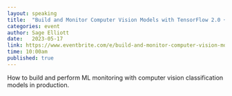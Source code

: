 ```yaml
---
layout: speaking
title:  "Build and Monitor Computer Vision Models with TensorFlow 2.0 + WhyLabs - workshop"
categories: event
author: Sage Elliott
date:   2023-05-17
link: https://www.eventbrite.com/e/build-and-monitor-computer-vision-models-with-tensorflowkeras-whylabs-tickets-618013423787?aff=sage
time: 10:00am
published: true
---
```


How to build and perform ML monitoring with computer vision classification models in production.
